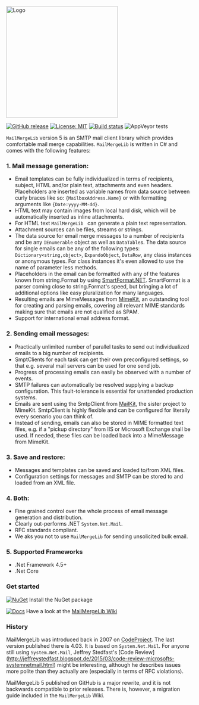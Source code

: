 <img src="https://raw.githubusercontent.com/axuno/MailMergeLib/master/MailMergeLlib.png" width="300" alt="Logo">

[![GitHub release](https://img.shields.io/github/release/axuno/mailmergelib.svg)](https://github.com/axuno/MailMergeLib/releases/latest)
[![License: MIT](https://img.shields.io/badge/License-MIT-brightgreen.svg)](https://github.com/axuno/MailMergeLib/blob/master/License.txt)
[![Build status](https://ci.appveyor.com/api/projects/status/9gpm43038riwlbu2/branch/master?svg=true)](https://ci.appveyor.com/project/axunonb/mailmergelib/branch/master)
![AppVeyor tests](https://img.shields.io/appveyor/tests/axunonb/mailmergelib.svg)



```MailMergeLib``` version 5 is an SMTP mail client library which provides comfortable mail merge capabilities. ```MailMergeLib``` is written in C# and comes with the following features:

### 1. Mail message generation:
* Email templates can be fully individualized in terms of recipients, subject, HTML and/or plain text, attachments and even headers. Placeholders are inserted as variable names from data source between curly braces like so: ```{MailboxAddress.Name}``` or with formatting arguments like ```{Date:yyyy-MM-dd}```.
* HTML text may contain images from local hard disk, which will be automatically inserted as inline attachments.
* For HTML text  ```MailMergeLib ``` can generate a plain text representation.
* Attachment sources can be files, streams or strings.
* The data source for email merge messages to a number of recipients and be any ```IEnumerable``` object as well as ```DataTable```s. The data source for single emails can be any of the following types: ```Dictionary<string,object>```, ```ExpandoObject```, ```DataRow```, any class instances or anonymous types. For class instances it's even allowed to use the name of parameter less methods.
* Placeholders in the email can be formatted with any of the features known from string.Format by using [SmartFormat.NET](https://github.com/scottrippey/SmartFormat.NET/wiki). SmartFormat is a parser coming close to string.Format's speed, but bringing a lot of additional options like easy pluralization for many languages.
* Resulting emails are MimeMessages from [MimeKit](https://github.com/jstedfast/MimeKit), an outstanding tool for creating and parsing emails, covering all relevant MIME standards making sure that emails are not qualified as SPAM.
* Support for international email address format.

### 2. Sending email messages:
* Practically unlimited number of parallel tasks to send out individualized emails to a big number of recipients.
* SmptClients for each task can get their own preconfigured settings, so that e.g. several mail servers can be used for one send job.
* Progress of processing emails can easily be observed with a number of events.
* SMTP failures can automatically be resolved supplying a backup configuration. This fault-tolerance is essential for unattended production systems.
* Emails are sent using the SmtpClient from [MailKit](https://github.com/jstedfast/MailKit), the sister project to MimeKit. SmtpClient is highly flexible and can be configured for literally every scenario you can think of.
* Instead of sending, emails can also be stored in MIME formatted text files, e.g. if a "pickup directory" from IIS or Microsoft Exchange shall be used. If needed, these files can be loaded back into a MimeMessage from MimeKit.

### 3. Save and restore:
* Messages and templates can be saved and loaded to/from XML files.
* Configuration settings for messages and SMTP can be stored to and loaded from an XML file.

### 4. Both:
* Fine grained control over the whole process of email message generation and distribution.
* Clearly out-performs .NET ```System.Net.Mail```.
* RFC standards compliant.
* We aks you not to use ```MailMergeLib``` for sending unsolicited bulk email.

### 5. Supported Frameworks
* .Net Framework 4.5+
* .Net Core

### Get started
[![NuGet](https://img.shields.io/nuget/v/MailMergeLib.svg)](https://www.nuget.org/packages/MailMergeLib/) Install the NuGet package

[![Docs](https://img.shields.io/badge/docs-up%20to%20date-brightgreen.svg)](https://github.com/axuno/MailMergeLib/wiki)
Have a look at the [MailMergeLib Wiki](https://github.com/axuno/MailMergeLib/wiki)

### History
MailMergeLib was introduced back in 2007 on [CodeProject](http://www.codeproject.com/Articles/19546/MailMergeLib-A-NET-Mail-Client-Library). The last version published there is 4.03. It is based on ```System.Net.Mail```. For anyone still using ```System.Net.Mail```, Jeffrey Stedfast's [Code Review] (http://jeffreystedfast.blogspot.de/2015/03/code-review-microsofts-systemnetmail.html) might be interesting, although he describes issues more polite than they actually are (especially in terms of RFC violations).

MailMergeLib 5 published on GitHub is a major rewrite, and it is not backwards compatible to prior releases. There is, however, a migration guide included in the ```MailMergeLib``` Wiki.
